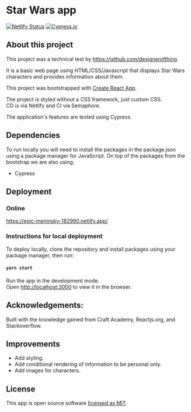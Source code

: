 
# Star Wars app

[![Netlify Status](https://api.netlify.com/api/v1/badges/bb23322c-e61f-4143-8a6d-bdc78b4e4d7d/deploy-status)](https://app.netlify.com/sites/epic-meninsky-182990/deploys)
[![Cypress.io](https://img.shields.io/badge/tested%20with-Cypress-04C38E.svg)](https://www.cypress.io/)



## About this project
This project was a technical test by https://github.com/designerofthing.

It is a basic web page using HTML/CSS/Javascript that displays Star Wars characters and provides information about them.

This project was bootstrapped with [Create React App](https://github.com/facebook/create-react-app).

The project is styled without a CSS framework, just custom CSS.  
CD is via Netlify and CI via Semaphore.  

The application's features are tested using Cypress.

## Dependencies
To run locally you will need to install the packages in the package.json using a package manager for JavaScript.
On top of the packages from the bootstrap we are also using:
- Cypress


## Deployment
### Online
https://epic-meninsky-182990.netlify.app/
### Instructions for local deployment
To deploy locally, clone the repository and install packages using your package manager, then run:
#### `yarn start`

Run the app in the development mode.<br />
Open [http://localhost:3000](http://localhost:3000) to view it in the browser.

## Acknowledgements:<br>
Built with the knowledge gained from Craft Academy, Reactjs.org, and Stackoverflow.

## Improvements
- Add styling.
- Add conditional rendering of information to be personal only.
- Add images for characters.

## License
This app is open source software [licensed as MIT](https://mit-license.org/).